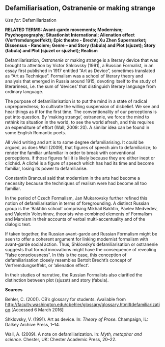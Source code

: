 ## Defamiliarisation, Ostranenie or making strange

_Use for_: Defamiliarization

**RELATED TERMS: Avant-garde movements; Modernism; Psychogeography; Situationist International; Alienation effect (Verfremdungseffekt); Epic theatre - Brecht; Xu Zhen Supermarket; Dissensus - Ranciere; Genre – and Story (fabula) and Plot (sjuzet); Story (fabula) and Plot (sjuzet or sjuzhet); Realism**

Defamiliarisation, _Ostranenie_ or making strange is a literary device that was brought to attention by Victor Shklovsky (1991), a Russian Formalist, in an essay first published in 1917 entitled “Art as Device”, sometimes translated as “Art as Technique”. Formalism was a school of literary theory and analysis that emerged in Russia around 1915, devoting itself to the study of literariness, i.e. the sum of ‘devices’ that distinguish literary language from ordinary language.

The purpose of defamiliarisation is to put the mind in a state of radical unpreparedness; to cultivate the willing suspension of disbelief. We see and hear things as if for the first time. The conventionality of our perceptions is put into question. By ‘making strange’, ostranenie, we force the mind to rethink its situation in the world, to see the world afresh, and this requires an expenditure of effort (Wall, 2009: 20). A similar idea can be found in some English Romantic poets.

All vivid writing and art is to some degree defamiliarising. It could be argued, as does Wall (2009), that figures of speech aim to defamiliarize; to render the familiar unfamiliar in order to break with conventional perceptions. If those figures fail it is likely because they are either inept or clichéd. A cliché is a figure of speech which has had its time and become familiar, losing its power to defamiliarise.

Constantin Brancusi said that modernism in the arts had become a necessity because the techniques of realism were had become all too familiar.

In the period of Czech Formalism, Jan Mukarovsky further refined this notion of defamiliarisation in terms of foregrounding. A distinct Russian group is the ‘Bakhtin school’ comprising Mikhail Bakhtin, Pavlev Medvedev, and Valentin Voloshinov, theorists who combined elements of Formalism and Marxism in their accounts of verbal multi-accentuality and of the dialogic text.

If taken together, the Russian avant-garde and Russian Formalism might be seen to offer a coherent argument for linking modernist formalism with avant-garde social action. Thus, Shklovsky’s defamiliarisation or ostranenie suggests that formal innovations might have the consequence of revealing “false consciousness”. In this is the case, this conception of defamiliarisation closely resembles Bertolt Brecht’s concept of Verfremdungseffekt, or ‘alienation effect’.

In their studies of narrative, the Russian Formalists also clarified the distinction between plot (sjuzet) and story (fabula).

**Sources**

Behler, C. (2001). CB’s glossary for students. Available from http://faculty.washington.edu/cbehler/glossary/glossary.html#defamiliarization [Accessed 6 March 2016]

Shklovsky, V. (1991). Art as device. In: _Theory of Prose_. Champaign, IL: Dalkey Archive Press, 1–14.

Wall, A. (2009). A note on defamiliarization. In: _Myth, metaphor and science_. Chester, UK: Chester Academic Press, 20–22.

